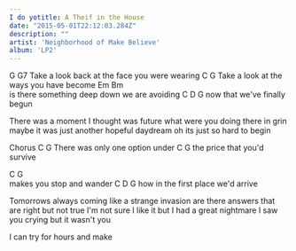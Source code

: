 ```yaml
---
I do yotitle: A Theif in the House
date: "2015-05-01T22:12:03.284Z"
description: ""
artist: 'Neighborhood of Make Believe'
album: 'LP2'
---
```


G                       G7
Take a look back at the face you were wearing
       C                         G 
Take a look at the ways you have become
         Em                  Bm       
is there something deep down we are avoiding
 C             D       G
now that we've finally begun

There was a moment I thought was future
what were you doing there in grin
maybe it was just another hopeful daydream
oh its just so hard to  begin

Chorus
C                         G
There was only one option under
    C                G 
the price that you'd survive

C                  G    
makes you stop and wander
C          D                G
how in the first place we'd arrive


Tomorrows always coming like a strange invasion
are there answers that are right but not true
I'm not sure I like it but I had a great nightmare
I saw you crying but it wasn't you

I can try for hours and make 